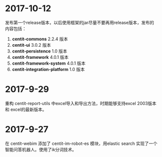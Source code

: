 # 2017-10-12
发布第一个release版本，以后使用框架的jar尽量不要再用release版本，发布的内容包括：
1. **centit-commons** 2.2.4 版本
2. **centit-ui** 3.0.2 版本
3. **centit-persistence**  1.0 版本
4. **centit-framework** 4.0.1 版本 
5. **centit-framework-system** 4.0.1 版本
6. **centit-integration-platform**  1.0 版本

# 2017-9-29 
重构 centit-report-utils 中excel导入和导出方法，时期能够支持excel 2003版本和 excel的最新版本。

# 2017-9-27
在 centit-webim 添加了 centit-im-robot-es 模块，用elastic search 实现了一个智能问答机器人。使用了ik分词技术。